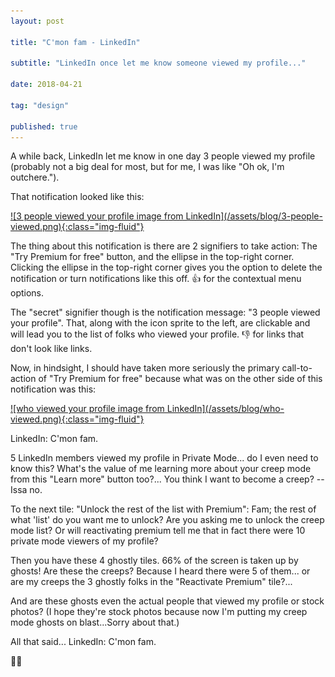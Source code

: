 ```yaml
---
layout: post

title: "C'mon fam - LinkedIn"

subtitle: "LinkedIn once let me know someone viewed my profile..."

date: 2018-04-21

tag: "design"

published: true
---
```


A while back, LinkedIn let me know in one day 3 people viewed my profile (probably not a big deal for most, but for me, I was like "Oh ok, I'm outchere.").

That notification looked like this:

<a data-fancybox href="/assets/blog/3-people-viewed.png">
![3 people viewed your profile image from LinkedIn](/assets/blog/3-people-viewed.png){:class="img-fluid"}
</a>

The thing about this notification is there are 2 signifiers to take action: The "Try Premium for free" button, and the ellipse in the top-right corner. Clicking the ellipse in the top-right corner gives you the option to delete the notification or turn notifications like this off. 👍 for the contextual menu options.

The "secret" signifier though is the notification message: "3 people viewed your profile". That, along with the icon sprite to the left, are clickable and will lead you to the list of folks who viewed your profile. 👎 for links that don't look like links.

Now, in hindsight, I should have taken more seriously the primary call-to-action of "Try Premium for free" because what was on the other side of this notification was this:

<a data-fancybox href="/assets/blog/who-viewed.png">
![who viewed your profile image from LinkedIn](/assets/blog/who-viewed.png){:class="img-fluid"}
</a>

LinkedIn: C'mon fam.

5 LinkedIn members viewed my profile in Private Mode... do I even need to know this? What's the value of me learning more about your creep mode from this "Learn more" button too?... You think I want to become a creep? -- Issa no.

To the next tile: "Unlock the rest of the list with Premium": Fam; the rest of what 'list' do you want me to unlock? Are you asking me to unlock the creep mode list? Or will reactivating premium tell me that in fact there were 10 private mode viewers of my profile?

Then you have these 4 ghostly tiles. 66% of the screen is taken up by ghosts! Are these the creeps? Because I heard there were 5 of them... or are my creeps the 3 ghostly folks in the "Reactivate Premium" tile?...

And are these ghosts even the actual people that viewed my profile or stock photos? (I hope they're stock photos because now I'm putting my creep mode ghosts on blast...Sorry about that.)

All that said... LinkedIn: C'mon fam.

✌🏿